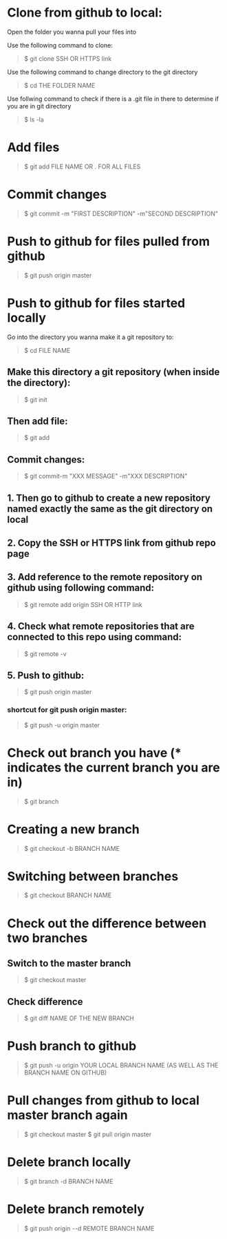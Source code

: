 # Clone from github to local:
Open the folder you wanna pull your files into

Use the following command to clone:
> $ git clone SSH OR HTTPS link

Use the following command to change directory to the git directory
> $ cd THE FOLDER NAME

Use follwing command to check if there is a .git file in there to determine if you are in git directory
> $ ls -la 

# Add files
> $ git add FILE NAME OR . FOR ALL FILES

# Commit changes
> $ git commit -m "FIRST DESCRIPTION" -m"SECOND DESCRIPTION"

# Push to github for files pulled from github
> $ git push origin master

# Push to github for files started locally
Go into the directory you wanna make it a git repository to:
> $ cd FILE NAME

## Make this directory a git repository (when inside the directory):

> $ git init

## Then add file:
> $ git add

## Commit changes:
> $ git commit-m "XXX MESSAGE" -m"XXX DESCRIPTION"

## 1. Then go to github to create a new repository **named exactly the same** as the git directory on local

## 2. Copy the SSH or HTTPS link from github repo page

## 3. Add reference to the remote repository on github using following command:
> $ git remote add origin SSH OR HTTP link

## 4. Check what remote repositories that are connected to this repo using command:
> $ git remote -v

## 5. Push to github:
> $ git push origin master

### shortcut for git push origin master:
> $ git push -u origin master

# Check out branch you have (* indicates the current branch you are in)
> $ git branch

# Creating a new branch
> $ git checkout -b BRANCH NAME

# Switching between branches
> $ git checkout BRANCH NAME

# Check out the difference between two branches
## Switch to the master branch
> $ git checkout master

## Check difference
> $ git diff NAME OF THE NEW BRANCH

# Push branch to github
> $ git push -u origin YOUR LOCAL BRANCH NAME (AS WELL AS THE BRANCH NAME ON GITHUB)

# Pull changes from github to local master branch again
> $ git checkout master
> $ git pull origin master

# Delete branch locally
> $ git branch -d BRANCH NAME

# Delete branch remotely
> $ git push origin --d REMOTE BRANCH NAME




































